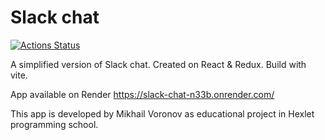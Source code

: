 # Slack chat

[![Actions Status](https://github.com/msvoronov/frontend-project-12/actions/workflows/hexlet-check.yml/badge.svg)](https://github.com/msvoronov/frontend-project-12/actions)

A simplified version of Slack chat.
Created on React & Redux. Build with vite.

App available on Render
https://slack-chat-n33b.onrender.com/

This app is developed by Mikhail Voronov as educational project in Hexlet programming school.